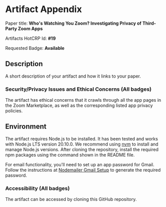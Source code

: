 # Artifact Appendix

Paper title: **Who's Watching You Zoom? Investigating Privacy of Third-Party Zoom Apps**

Artifacts HotCRP Id: **#19** 

Requested Badge: **Available**

## Description
A short description of your artifact and how it links to your paper.

### Security/Privacy Issues and Ethical Concerns (All badges)
The artifact has ethical concerns that it crawls through all the app pages in the Zoom Marketplace, as well as the corresponding listed app privacy policies.

## Environment 
The artifact requires Node.js to be installed. It has been tested and works with Node.js LTS version 20.10.0. We recommend using [nvm](https://github.com/nvm-sh/nvm) to install and manage Node.js versions. After cloning the repository, install the required npm packages using the command shown in the README file.

For email functionality, you'll need to set up an app password for Gmail. Follow the instructions at [Nodemailer Gmail Setup](https://nodemailer.com/usage/using-gmail) to generate the required password.

### Accessibility (All badges)
The artifact can be accessed by cloning this GitHub repository.





